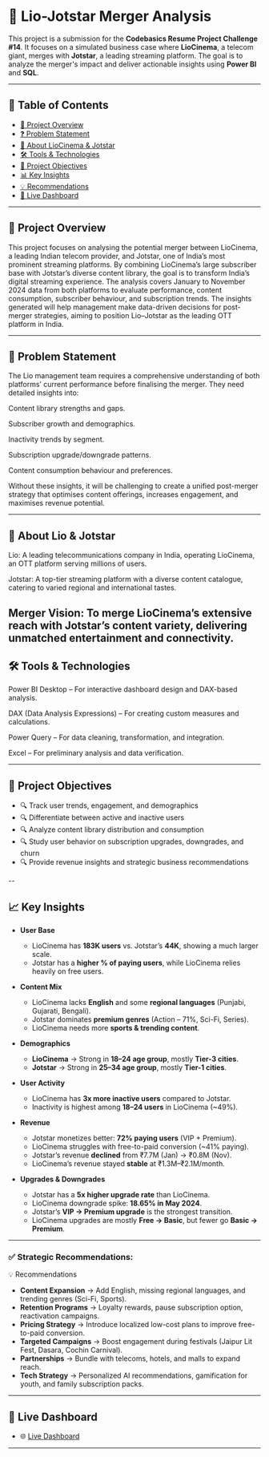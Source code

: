 # 🚀 Lio-Jotstar Merger Analysis 

This project is a submission for the **Codebasics Resume Project Challenge #14**. It focuses on a simulated business case where **LioCinema**, a telecom giant, merges with **Jotstar**, a leading streaming platform. The goal is to analyze the merger's impact and deliver actionable insights using **Power BI** and **SQL**.

---

## 📑 **Table of Contents**  
- [🚀 Project Overview](#Project-overview)  
- [❓ Problem Statement](#Problem-statement)  
- [🏢 About LioCinema & Jotstar](#About-LioCinema-&-Jotstar)  
- [🛠️ Tools & Technologies](#tools--technologies)
- [🎯 Project Objectives](#Project-Objectives) 
- [📊 Key Insights](#key-insights)  
- [💡 Recommendations](#recommendations)   
- [📜 Live Dashboard](#live-dashboard)  

 ---

## 🚀 Project Overview

This project focuses on analysing the potential merger between LioCinema, a leading Indian telecom provider, and Jotstar, one of India’s most prominent streaming platforms.
By combining LioCinema’s large subscriber base with Jotstar’s diverse content library, the goal is to transform India’s digital streaming experience.
The analysis covers January to November 2024 data from both platforms to evaluate performance, content consumption, subscriber behaviour, and subscription trends.
The insights generated will help management make data-driven decisions for post-merger strategies, aiming to position Lio–Jotstar as the leading OTT platform in India.

---

## 📌 Problem Statement

The Lio management team requires a comprehensive understanding of both platforms’ current performance before finalising the merger.
They need detailed insights into:

Content library strengths and gaps.

Subscriber growth and demographics.

Inactivity trends by segment.

Subscription upgrade/downgrade patterns.

Content consumption behaviour and preferences.

Without these insights, it will be challenging to create a unified post-merger strategy that optimises content offerings, increases engagement, and maximises revenue potential.

---

## 🏢 About Lio & Jotstar

Lio: A leading telecommunications company in India, operating LioCinema, an OTT platform serving millions of users.

Jotstar: A top-tier streaming platform with a diverse content catalogue, catering to varied regional and international tastes.

Merger Vision: To merge LioCinema’s extensive reach with Jotstar’s content variety, delivering unmatched entertainment and connectivity.
---

## 🛠️ Tools & Technologies

Power BI Desktop – For interactive dashboard design and DAX-based analysis.

DAX (Data Analysis Expressions) – For creating custom measures and calculations.

Power Query – For data cleaning, transformation, and integration.

Excel – For preliminary analysis and data verification.

---

## 🎯 Project Objectives

- 🔍 Track user trends, engagement, and demographics  
- 🔍 Differentiate between active and inactive users  
- 🔍 Analyze content library distribution and consumption  
- 🔍 Study user behavior on subscription upgrades, downgrades, and churn  
- 🔍 Provide revenue insights and strategic business recommendations  

--

## 📈 Key Insights

- **User Base**  
  - LioCinema has **183K users** vs. Jotstar’s **44K**, showing a much larger scale.  
  - Jotstar has a **higher % of paying users**, while LioCinema relies heavily on free users.  

- **Content Mix**  
  - LioCinema lacks **English** and some **regional languages** (Punjabi, Gujarati, Bengali).  
  - Jotstar dominates **premium genres** (Action – 71%, Sci-Fi, Series).  
  - LioCinema needs more **sports & trending content**.  

- **Demographics**  
  - **LioCinema** → Strong in **18–24 age group**, mostly **Tier-3 cities**.  
  - **Jotstar** → Strong in **25–34 age group**, mostly **Tier-1 cities**.  

- **User Activity**  
  - LioCinema has **3x more inactive users** compared to Jotstar.  
  - Inactivity is highest among **18–24 users** in LioCinema (~49%).  

- **Revenue**  
  - Jotstar monetizes better: **72% paying users** (VIP + Premium).  
  - LioCinema struggles with free-to-paid conversion (~41% paying).  
  - Jotstar’s revenue **declined** from ₹7.7M (Jan) → ₹0.8M (Nov).  
  - LioCinema’s revenue stayed **stable** at ₹1.3M–₹2.1M/month.  

- **Upgrades & Downgrades**  
  - Jotstar has a **5x higher upgrade rate** than LioCinema.  
  - LioCinema downgrade spike: **18.65% in May 2024**.  
  - Jotstar’s **VIP → Premium upgrade** is the strongest transition.  
  - LioCinema upgrades are mostly **Free → Basic**, but fewer go **Basic → Premium**.  
---

### ✅ Strategic Recommendations:

💡 Recommendations  
- **Content Expansion** → Add English, missing regional languages, and trending genres (Sci-Fi, Sports).  
- **Retention Programs** → Loyalty rewards, pause subscription option, reactivation campaigns.  
- **Pricing Strategy** → Introduce localized low-cost plans to improve free-to-paid conversion.  
- **Targeted Campaigns** → Boost engagement during festivals (Jaipur Lit Fest, Dasara, Cochin Carnival).  
- **Partnerships** → Bundle with telecoms, hotels, and malls to expand reach.  
- **Tech Strategy** → Personalized AI recommendations, gamification for youth, and family subscription packs.  

---

## 🔗 Live Dashboard

- 🌐 [Live Dashboard](https://app.powerbi.com/view?r=eyJrIjoiNmE3ZGViOTItM2UxNy00Njg3LThhNWEtNTBiMmNjMGIzOWZhIiwidCI6IjVjMGNmMWQwLTZhNjItNGY4Ny1iYWI2LWEwZGE1MmYwZTNmZiJ9)  


---

